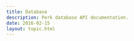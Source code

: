 ```yaml
---
title: Database
description: Perk database API documentation.
date: 2016-02-15
layout: topic.html
---
```

